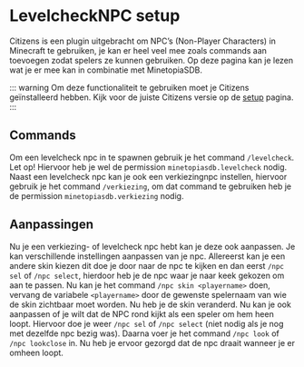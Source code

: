 # LevelcheckNPC setup

Citizens is een plugin uitgebracht om NPC’s (Non-Player Characters) in Minecraft te gebruiken, je kan er heel veel mee zoals commands aan toevoegen zodat spelers ze kunnen gebruiken. Op deze pagina kan je lezen wat je er mee kan in combinatie met MinetopiaSDB.

::: warning
Om deze functionaliteit te gebruiken moet je Citizens geïnstalleerd hebben. Kijk voor de juiste Citizens versie op de [setup](../setup.md#dependencies) pagina.
:::

## Commands

Om een levelcheck npc in te spawnen gebruik je het command ``/levelcheck``. Let op! Hiervoor heb je wel de permission ``minetopiasdb.levelcheck`` nodig. Naast een levelcheck npc kan je ook een verkiezingnpc instellen, hiervoor gebruik je het command ``/verkiezing``, om dat command te gebruiken heb je de permission ``minetopiasdb.verkiezing`` nodig.

## Aanpassingen

Nu je een verkiezing- of levelcheck npc hebt kan je deze ook aanpassen. Je kan verschillende instellingen aanpassen van je npc. Allereerst kan je een andere skin kiezen dit doe je door naar de npc te kijken en dan eerst ``/npc sel`` of ``/npc select``, hierdoor heb je de npc waar je naar keek gekozen om aan te passen. Nu kan je het command ``/npc skin <playername>`` doen, vervang de variabele ``<playername>`` door de gewenste spelernaam van wie de skin zichtbaar moet worden. Nu heb je de skin veranderd.
Nu kan je ook aanpassen of je wilt dat de NPC rond kijkt als een speler om hem heen loopt. Hiervoor doe je weer ``/npc sel`` of ``/npc select`` (niet nodig als je nog met dezelfde npc bezig was). Daarna voer je het command ``/npc look`` of ``/npc lookclose`` in. Nu heb je ervoor gezorgd dat de npc draait wanneer je er omheen loopt.